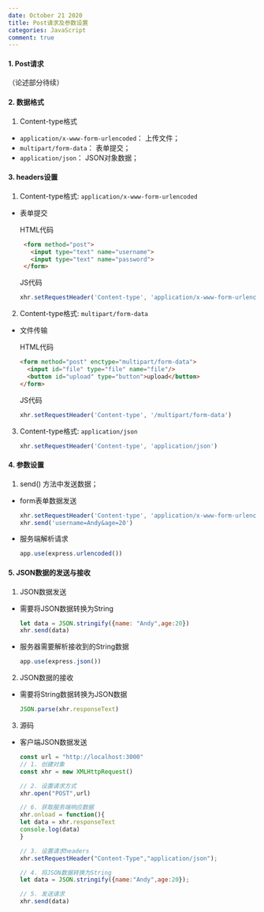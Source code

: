 ```yaml
---
date: October 21 2020 
title: Post请求及参数设置
categories: JavaScript
comment: true
---
```

#### 1. Post请求
（论述部分待续）
#### 2. 数据格式

1. Content-type格式

- `application/x-www-form-urlencoded`：  上传文件；
- `multipart/form-data`： 	表单提交；
- `application/json`： JSON对象数据；

#### 3. headers设置

1. Content-type格式: `application/x-www-form-urlencoded`
- 表单提交

  HTML代码
  ```html
   <form method="post">
     <input type="text" name="username">
     <input type="text" name="password">
   </form>
   ```
  JS代码
   ```js
   xhr.setRequestHeader('Content-type', 'application/x-www-form-urlencoded')
   ```

2. Content-type格式: `multipart/form-data`
- 文件传输

   HTML代码
   ```html
   <form method="post" enctype="multipart/form-data">
     <input id="file" type="file" name="file"/>
     <button id="upload" type="button">upload</button>
   </form>
   ```
  
  JS代码
   ```js
   xhr.setRequestHeader('Content-type', '/multipart/form-data')
   ```

3. Content-type格式: `application/json`
   ```js
   xhr.setRequestHeader('Content-type', 'application/json')
   ```
  
#### 4. 参数设置

1. send() 方法中发送数据；
- form表单数据发送
   ```js
   xhr.setRequestHeader('Content-type', 'application/x-www-form-urlencoded')
   xhr.send('username=Andy&age=20')
   ```
- 服务端解析请求
    ```js
    app.use(express.urlencoded())
    ```

#### 5. JSON数据的发送与接收

1. JSON数据发送
- 需要将JSON数据转换为String
    ```js
    let data = JSON.stringify({name: "Andy",age:20})
    xhr.send(data)
    ```
- 服务器需要解析接收到的String数据
    ```js
    app.use(express.json())
    ```
2. JSON数据的接收
- 需要将String数据转换为JSON数据
    ```js
    JSON.parse(xhr.responseText)
    ```

3.  源码
- 客户端JSON数据发送
    ```js
    const url = "http://localhost:3000"
    // 1. 创建对象
    const xhr = new XMLHttpRequest()
 
    // 2. 设置请求方式
    xhr.open("POST",url)
 
    // 6. 获取服务端响应数据
    xhr.onload = function(){
    let data = xhr.responseText
    console.log(data)
    }
 
    // 3. 设置请求headers
    xhr.setRequestHeader("Content-Type","application/json");
 
    // 4. 将JSON数据转换为String
    let data = JSON.stringify({name:"Andy",age:20});

    // 5. 发送请求
    xhr.send(data)
    ```



